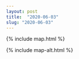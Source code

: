 ```yaml
---
layout: post
title:  "2020-06-03"
slug: "2020-06-03"
---
```

{% include map.html %}

{% include map-alt.html %}
